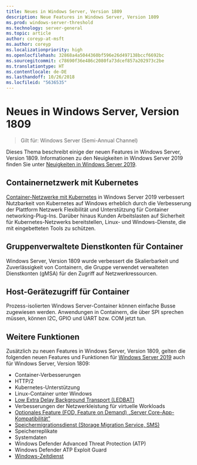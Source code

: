 ```yaml
---
title: Neues in Windows Server, Version 1809
description: Neue Features in Windows Server, Version 1809
ms.prod: windows-server-threshold
ms.technology: server-general
ms.topic: article
author: coreyp-at-msft
ms.author: coreyp
ms.localizationpriority: high
ms.openlocfilehash: 32868a4a5044360bf596e26d497138bccf6692bc
ms.sourcegitcommit: c78690f36e486c2080fa73dcef857a202973c2be
ms.translationtype: HT
ms.contentlocale: de-DE
ms.lasthandoff: 10/26/2018
ms.locfileid: "5636535"
---
```

# Neues in Windows Server, Version 1809

>Gilt für: Windows Server (Semi-Annual Channel)

Dieses Thema beschreibt einige der neuen Features in Windows Server, Version 1809. Informationen zu den Neuigkeiten in Windows Server 2019 finden Sie unter [Neuigkeiten in Windows Server 2019](../get-started-19/whats-new-19.md).

## Containernetzwerk mit Kubernetes

[Container-Netzwerke mit Kubernetes](https://docs.microsoft.com/windows-server/networking/sdn/technologies/containers/container-networking-overview) in Windows Server 2019 verbessert Nutzbarkeit von Kubernetes auf Windows erheblich durch die Verbesserung der Plattform Netzwerk Flexibilität und Unterstützung für Container networking-Plug-Ins. Darüber hinaus Kunden Arbeitslasten auf Sicherheit für Kubernetes-Netzwerks bereitstellen, Linux- und Windows-Dienste, die mit eingebetteten Tools zu schützen.

## Gruppenverwaltete Dienstkonten für Container

Windows Server, Version 1809 wurde verbessert die Skalierbarkeit und Zuverlässigkeit von Containern, die Gruppe verwendet verwalteten Dienstkonten (gMSA) für den Zugriff auf Netzwerkressourcen. 

## Host-Gerätezugriff für Container

Prozess-isolierten Windows Server-Container können einfache Busse zugewiesen werden. Anwendungen in Containern, die über SPI sprechen müssen, können I2C, GPIO und UART bzw. COM jetzt tun.

## Weitere Funktionen
Zusätzlich zu neuen Features in Windows Server, Version 1809, gelten die folgenden neuen Features und Funktionen für [Windows Server 2019](../get-started-19/get-started-19.md) auch für Windows Server, Version 1809:

* Container-Verbesserungen
* HTTP/2
* Kubernetes-Unterstützung
* Linux-Container unter Windows
* [Low Extra Delay Background Transport (LEDBAT)](https://blogs.technet.microsoft.com/networking/2018/07/25/ledbat/)
* Verbesserungen der Netzwerkleistung für virtuelle Workloads
* [Optionales Feature (FOD, Feature on Demand) „Server Core-App-Kompatibilität” ](https://docs.microsoft.com/windows-server/get-started-19/install-fod-19)
* [Speichermigrationsdienst (Storage Migration Service, SMS)](../storage/whats-new-in-storage.md#storage-spaces-direct)
* Speicherreplikate
* Systemdaten 
* Windows Defender Advanced Threat Protection (ATP)
* Windows Defender ATP Exploit Guard
* [Windows-Zeitdienst](https://docs.microsoft.com/windows-server/networking/windows-time-service/insider-preview)

